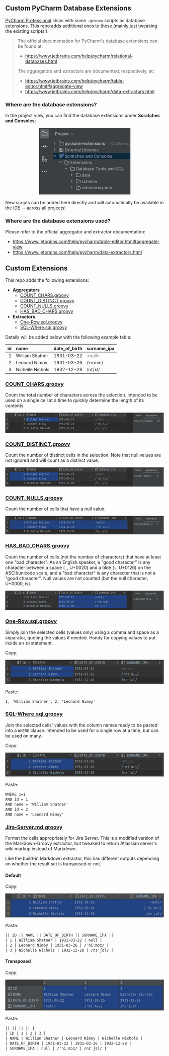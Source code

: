 Custom PyCharm Database Extensions
---
[PyCharm Professional](https://www.jetbrains.com/pycharm) ships with some `.groovy` scripts as database extensions. This repo adds additional ones to these (mainly just tweaking the existing scripts!).

> The official documentation for PyCharm's database extensions can be found at:
> 
> - https://www.jetbrains.com/help/pycharm/relational-databases.html
> 
> The aggregators and extractors are documented, respectively, at:
> - https://www.jetbrains.com/help/pycharm/table-editor.html#aggregate-view
> - https://www.jetbrains.com/help/pycharm/data-extractors.html


### Where are the database extensions?

In the project view, you can find the database extensions under **Scratches and Consoles**:

<div style="text-align: center;">

![database-extensions](docs/database-extensions.png)

</div>

New scripts can be added here directly and will automatically be available in the IDE -- across all projects!


### Where are the database extensions used?

Please refer to the official aggregator and extractor documentation:
- https://www.jetbrains.com/help/pycharm/table-editor.html#aggregate-view
- https://www.jetbrains.com/help/pycharm/data-extractors.html


## Custom Extensions

This repo adds the following extensions:

- **Aggregators**
  - [COUNT_CHARS.groovy](data/aggregators/COUNT_CHARS.groovy)
  - [COUNT_DISTINCT.groovy](data/aggregators/COUNT_DISTINCT.groovy)
  - [COUNT_NULLS.groovy](data/aggregators/COUNT_NULLS.groovy)
  - [HAS_BAD_CHARS.groovy](data/aggregators/HAS_BAD_CHARS.groovy)
- **Extractors**
  - [One-Row.sql.groovy](data/extractors/One-Row.sql.groovy)
  - [SQL-Where.sql.groovy](data/extractors/SQL-Where.sql.groovy)

Details will be added below with the following example table:

|  id | name             | date_of_birth | surname_ipa                              |
|----:|:-----------------|:--------------|:-----------------------------------------|
|   1 | William Shatner  | 1931-03-22    | <span style="color:grey">\<null\></span> |
|   2 | Leonard Nimoy    | 1931-03-26    | /ˈniːmɔɪ/                                |
|   3 | Nichelle Nichols | 1932-12-28    | /nɪˈʃɛl/                                 |


### [COUNT_CHARS.groovy](data/aggregators/COUNT_CHARS.groovy)

Count the total number of characters across the selection. Intended to be used on a single cell at a time to quickly determine the length of its contents.

![count-chars-groovy](docs/count-chars-groovy.png)


### [COUNT_DISTINCT.groovy](data/aggregators/COUNT_DISTINCT.groovy)

Count the number of distinct cells in the selection. Note that null values are not ignored and will count as a distinct value.

![count-distinct-groovy](docs/count-distinct-groovy.png)


### [COUNT_NULLS.groovy](data/aggregators/COUNT_NULLS.groovy)

Count the number of cells that have a null value.

![count-nulls-groovy](docs/count-nulls-groovy.png)


### [HAS_BAD_CHARS.groovy](data/aggregators/HAS_BAD_CHARS.groovy)

Count the number of cells (not the number of characters) that have at least one "bad character". As an English speaker, a "good character" is any character between a space (` `, U+0020) and a tilde (`~`, U+0126) on the ASCII/unicode scale, and a "bad character" is any character that is not a "good character". Null values are not counted (but the null character, U+0000, is).

![has-bad-chars-groovy](docs/has-bad-chars-groovy.png)


### [One-Row.sql.groovy](data/extractors/One-Row.sql.groovy)

Simply join the selected cells (values only) using a comma and space as a separator, quoting the values if needed. Handy for copying values to put inside an `IN` statement.

Copy:

![one-row-sql-groovy](docs/one-row-sql-groovy.png)

Paste:
```
1, 'William Shatner', 2, 'Leonard Nimoy'
```


### [SQL-Where.sql.groovy](data/extractors/SQL-Where.sql.groovy)

Join the selected cells' values with the column names ready to be pasted into a `WHERE` clause. Intended to be used for a single row at a time, but can be used on many.

Copy:

![one-row-sql-groovy](docs/one-row-sql-groovy.png)

Paste:
```
WHERE 1=1
AND id = 1
AND name = 'William Shatner'
AND id = 2
AND name = 'Leonard Nimoy'
```


### [Jira-Server.md.groovy](data/extractors/Jira-Server.md.groovy)

Format the cells appropriately for Jira Server. This is a modified version of the Markdown-Groovy extractor, but tweaked to return Atlassian server's wiki markup instead of Markdown.

Like the build-in Markdown extractor, this has different outputs depending on whether the result set is transposed or not.

#### Default

Copy:

![jira-server-md-groovy-default](docs/jira-server-md-groovy-default.png)

Paste:
```
|| ID || NAME || DATE_OF_BIRTH || SURNAME_IPA ||
| 1 | William Shatner | 1931-03-22 | null |
| 2 | Leonard Nimoy | 1931-03-26 | /ˈniːmɔɪ/ |
| 3 | Nichelle Nichols | 1932-12-28 | /nɪˈʃɛl/ |
```

#### Transposed

Copy:

![jira-server-md-groovy-transposed](docs/jira-server-md-groovy-transposed.png)

Paste:
```
|| || || || |
| ID | 1 | 2 | 3 |
| NAME | William Shatner | Leonard Nimoy | Nichelle Nichols |
| DATE_OF_BIRTH | 1931-03-22 | 1931-03-26 | 1932-12-28 |
| SURNAME_IPA | null | /ˈniːmɔɪ/ | /nɪˈʃɛl/ |
```
